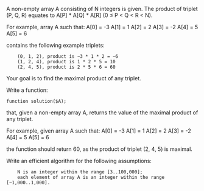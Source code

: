 

A non-empty array A consisting of N integers is given. The product of triplet (P, Q, R) equates to A[P] * A[Q] * A[R] (0 ≤ P < Q < R < N).

For example, array A such that:
  A[0] = -3
  A[1] = 1
  A[2] = 2
  A[3] = -2
  A[4] = 5
  A[5] = 6

contains the following example triplets:

        (0, 1, 2), product is −3 * 1 * 2 = −6
        (1, 2, 4), product is 1 * 2 * 5 = 10
        (2, 4, 5), product is 2 * 5 * 6 = 60

Your goal is to find the maximal product of any triplet.

Write a function:

    function solution($A);

that, given a non-empty array A, returns the value of the maximal product of any triplet.

For example, given array A such that:
  A[0] = -3
  A[1] = 1
  A[2] = 2
  A[3] = -2
  A[4] = 5
  A[5] = 6

the function should return 60, as the product of triplet (2, 4, 5) is maximal.

Write an efficient algorithm for the following assumptions:

        N is an integer within the range [3..100,000];
        each element of array A is an integer within the range [−1,000..1,000].

